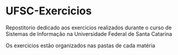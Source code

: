 # UFSC-Exercicios
Repostitorio dedicado aos exercicios realizados durante o curso de Sistemas de Informação na Universidade Federal de Santa Catarina

Os exercicios estão organizados nas pastas de cada matéria